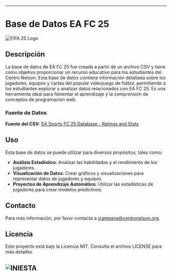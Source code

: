
---

# Base de Datos EA FC 25

![FIFA 25 Logo](https://images2.minutemediacdn.com/image/upload/c_crop,w_1499,h_843,x_0,y_0/c_fill,w_2160,ar_16:9,f_auto,q_auto,g_auto/images%2FvoltaxMediaLibrary%2Fmmsport%2Fesports_illustrated%2F01j1wg531pgeh02nkckz.jpg) 

## Descripción
La base de datos de EA FC 25 fue creada a partir de un archivo CSV y tiene como objetivo proporcionar un recurso educativo para los estudiantes del Centro Nelson. Esta base de datos contiene información detallada sobre los jugadores, equipos y cartas del popular videojuego de fútbol, permitiendo a los estudiantes explorar y analizar datos relacionados con EA FC 25. Es una herramienta ideal para fomentar el aprendizaje y la comprensión de conceptos de programacion web.
### Fuente de Datos

**Fuente del CSV**: [EA Sports FC 25 Database - Ratings and Stats](https://www.kaggle.com/datasets/nyagami/ea-sports-fc-25-database-ratings-and-stats)

## Uso

Esta base de datos se puede utilizar para diversos propósitos, tales como:

- **Análisis Estadístico**: Analizar las habilidades y el rendimiento de los jugadores.
- **Visualización de Datos**: Crear gráficos y visualizaciones para representar datos de jugadores y equipos.
- **Proyectos de Aprendizaje Automático**: Utilizar las estadísticas de jugadores para crear modelos predictivos.

## Contacto

Para más información, por favor contacta a [jcampana@centronelson.org](mailto:jcampana@centronelson.org).


## Licencia

Este proyecto está bajo la Licencia MIT. Consulta el archivo LICENSE para más detalles.

![INIESTA](https://s1.abcstatics.com/Media/201203/22/iniesta-facebook--644x362.jpg)
---
